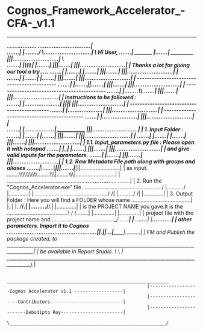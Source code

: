 # Cognos_Framework_Accelerator_-CFA-_v1.1
_________________________________________________________________________________________
........_____________________.......... ___________________..............................|\
.......|		     |\......../     		   \\\...........................| \        Hi User,
.......|	 _______     |\.......|      _________ 	    |||..........................|  \       
.......|	|\\\\\\\\|   |\.......|     |||.......|	    |||..........................|   |      Thanks a lot for giving our tool a try.....
.......|	|\.......|   |\.......|     |||.......|	    |||..........................|   |     
.......|	|\.......|   |\.......|     |||.......|	    |||..........................|   |      --------------------------------------------
.......|	|\.......|___|\.......|     |||.......|	    |||..........................|   |      --------------------------------------------
.......|	|\........\\\\\.......|     |||.......|	    |||..........................|   |       Instructions to be followed : 	
.......|	|\....................|     |||_______|	    |||..........................|   |      --------------------------------------------
.......|	|\....................|     		    |||..........................|   |      --------------------------------------------
.......|	|\....................|     		    |||..........................|   |      
.......|	|\........___.........|     ___________	    |||..........................|   |       1. Input Folder : 
.......|	|\.......|   |\.......|     |||.......|	    |||..........................|   |
.......|	|\.......|   |\.......|     |||.......|	    |||..........................|   |       1.1. Input_parameters.py file : Please open it with notepad 
.......|	|\_______|   |\.......|     |||.......|	    |||..........................|   |                             and give valid inputs for the parameters.
.......|		     |\.......|     |||.......|	    |||..........................|   |       1.2. Raw Metadata File path along with groups and aliases
.......|_____________________|\.......|_____|||.......|_____|||..........................|   |          as input.
........\\\\\\\\\\\\\\\\\\\\\\\........\\\\\\\|........\\\\\\\|..........................|   |
...................................................._____............._____..............|   |       2. Run the "Cognos_Accelerator.exe" file.
.................................................../	 |.........../     |.............|   |
........................................_...._..../  /|  |........../  /|  |.............|   |       3. Output Folder : Here you will find a FOLDER whose name
.......................................| |..| |../__/.|	 |........./__/.|  |.............|   |                          is the PROJECT NAME you gave.It is the 
........................................\ \/ /........|	 |..............|  |.............|   |                          project file with the project name and 
.........................................\__/.......__|	 |__...__.....__|  |__...........|   |                          other parameters. Import it to Cognos 
...................................................|________|.|__|...|________|..........|   |                          FM and Publish the package created, to
_________________________________________________________________________________________|   |                          be available in Report Studio.
\                                                                                         \  |
 \_________________________________________________________________________________________\ |
                                                        
                                                         ____________________________________________________________
                                                        |------------------Cognos Accelerator v1.1 ------------------|
                                                        |---------------------Contributors---------------------------|
                                                        |------------------------Debodipto Roy-----------------------|
                                                         \__________________________________________________________/

